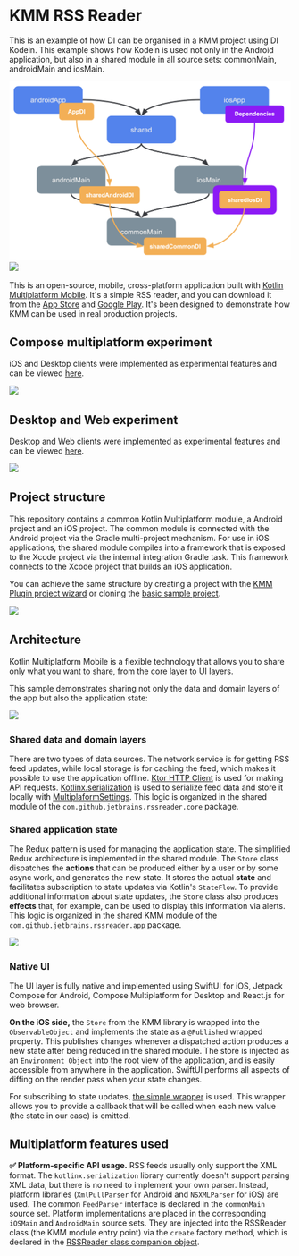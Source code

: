 # KMM RSS Reader

This is an example of how DI can be organised in a KMM project using DI Kodein. This example shows how Kodein is used not only in the Android application, but also in a shared module in all source sets: commonMain, androidMain and iosMain.

<img src="/media/di-structure.png"/>  

<img src="/media/ios+android.png"/>  

This is an open-source, mobile, cross-platform application built
with [Kotlin Multiplatform Mobile](https://kotlinlang.org/lp/mobile/). It's a simple RSS reader, and
you can download it from the [App Store](https://apps.apple.com/ru/app/kmm-rss-reader/id1563922264)
and [Google Play](https://play.google.com/store/apps/details?id=com.github.jetbrains.rssreader.androidApp).
It's been designed to demonstrate how KMM can be used in real production projects.

## Compose multiplatform experiment

iOS and Desktop clients were implemented as experimental features and can be viewed [here](https://github.com/Kotlin/kmm-production-sample/tree/compose-app).

<img src="/media/Android+iOS+Desktop.png"/>

## Desktop and Web experiment

Desktop and Web clients were implemented as experimental features and can be viewed [here](https://github.com/Kotlin/kmm-production-sample/tree/c6a0d9182802490d17729ae634fb59268f68a447).

<img src="/media/desktop+web.png"/>

## Project structure

This repository contains a common Kotlin Multiplatform module, a Android project
and an iOS project. The common module is connected with the Android project via the
Gradle multi-project mechanism. For use in iOS applications, the shared module compiles into a
framework that is exposed to the Xcode project via the internal integration Gradle task. This
framework connects to the Xcode project that builds an iOS application.

You can achieve the same structure by creating a project with
the [KMM Plugin project wizard](https://plugins.jetbrains.com/plugin/14936-kotlin-multiplatform-mobile)
or cloning the [basic sample project](https://github.com/Kotlin/kmm-sample/).

<img src="/media/basic-structure.png"/>

## Architecture

Kotlin Multiplatform Mobile is a flexible technology that allows you to share only what you want to
share, from the core layer to UI layers.

This sample demonstrates sharing not only the data and domain layers of the app but also the
application state:

<img src="/media/top-level-arch.jpeg"/>

### Shared data and domain layers

There are two types of data sources. The network service is for getting RSS feed updates, while
local storage is for caching the feed, which makes it possible to use the application
offline. [Ktor HTTP Client](https://ktor.io/docs/client.html) is used for making API
requests. [Kotlinx.serialization](https://github.com/Kotlin/kotlinx.serialization) is used to
serialize feed data and store it locally
with [MultiplaformSettings](https://github.com/russhwolf/multiplatform-settings). This logic is
organized in the shared module of the `com.github.jetbrains.rssreader.core` package.

### Shared application state

The Redux pattern is used for managing the application state. The simplified Redux architecture is
implemented in the shared module. The `Store` class dispatches the **actions** that can be produced
either by a user or by some async work, and generates the new state. It stores the actual **state**
and facilitates subscription to state updates via Kotlin's `StateFlow`. To provide additional
information about state updates, the `Store` class also produces **effects** that, for example, can
be used to display this information via alerts. This logic is organized in the shared KMM module of
the `com.github.jetbrains.rssreader.app` package.

<img src="/media/arch-details.jpg"/>

### Native UI

The UI layer is fully native and implemented using SwiftUI for iOS, Jetpack Compose for Android,
Compose Multiplatform for Desktop and React.js for web browser.

**On the iOS side,** the `Store` from the KMM library is wrapped into the `ObservableObject` and
implements the state as a `@Published` wrapped property. This publishes changes whenever a
dispatched action produces a new state after being reduced in the shared module. The store is
injected as an `Environment Object` into the root view of the application, and is easily accessible
from anywhere in the application. SwiftUI performs all aspects of diffing on the render pass when
your state changes.

For subscribing to state
updates, [the simple wrapper](https://github.com/Kotlin/kmm-production-sample/blob/master/shared/src/iosMain/kotlin/com/github/jetbrains/rssreader/core/CFlow.kt)
is used. This wrapper allows you to provide a callback that will be called when each new value (the
state in our case) is emitted.

## Multiplatform features used

**✅ Platform-specific API usage.** RSS feeds usually only support the XML format.
The `kotlinx.serialization` library currently doesn't support parsing XML data, but there is no need
to implement your own parser. Instead, platform libraries (`XmlPullParser` for
Android and `NSXMLParser` for iOS) are used. The common `FeedParser` interface
is declared in the `commonMain` source set. Platform implementations are placed in the
corresponding `iOSMain` and `AndroidMain` source sets. They are injected into the
RSSReader class (the KMM module entry point) via the `create` factory method, which is declared in
the [RSSReader class companion object](https://github.com/Kotlin/kmm-production-sample/blob/master/shared/src/androidMain/kotlin/com/github/jetbrains/rssreader/core/RssReader.kt).
